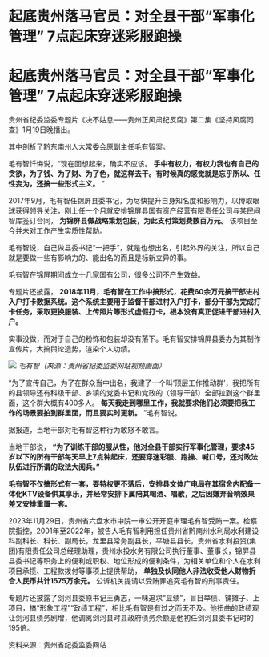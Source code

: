 # 起底贵州落马官员：对全县干部“军事化管理” 7点起床穿迷彩服跑操

# 起底贵州落马官员：对全县干部“军事化管理” 7点起床穿迷彩服跑操

贵州省纪委监委专题片《决不姑息——贵州正风肃纪反腐》第二集《坚持风腐同查》1月19日晚播出。

其中剖析了黔东南州人大常委会原副主任毛有智案。

毛有智忏悔说，“现在回想起来，确实不应该。
**手中有权力，有权力我也有自己的贪欲，为了钱、为了财、为了色，就这样去干。有时候真的感觉就是忘乎所以、任性妄为，还搞一些形式主义。** ”

2017年9月，毛有智任锦屏县委书记，为尽快提升自身知名度和影响力，以博取眼球获得领导关注，刚上任一个月就安排锦屏县国有资产经营有限责任公司与某民间智库签订合同，
**为锦屏县做战略策划包装，为此支付策划费数百万元。** 该项目至今并未对工作产生实质性帮助。

毛有智说，自己做县委书记“一把手”，就是也想出名，引起外界的关注，所以自己就是要做一些有影响力的、能出名的而且是标新立异的事。

毛有智在锦屏期间成立十几家国有公司，很多公司不产生效益。

专题片还披露，
**2018年11月，毛有智在工作中搞形式，花费60余万元搞干部进村入户打卡数据系统。这个系统主要用于监督干部进村入户打卡，部分干部为完成打卡任务，采取更换服装、上传照片等形式虚假打卡，根本没有真正促进干部进村入户。**

实事没做，而对于自己的粉饰和包装却没有落下。毛有智安排锦屏县委办为其制作宣传片，大搞舆论造势，渲染个人功绩。

![](https://inews.gtimg.com/om_bt/OfpoNa2JJM6Kjobi7rRT3RwE48cDopPO8CoI-420fYrZQAA/1000)
_毛有智（来源：贵州省纪委监委网站视频画面）_

“为了宣传自己，为了在群众当中出名，我建了一个叫‘顶层工作推动群’，我把所有的县领导还有科级干部、乡镇的党委书记和党政的（领导干部）全部拉到这个群里面，这个群大概有400多人。
**每天我走到哪里工作，我就要求他们必须要把我工作的场景要拍到群里面，而且要实时更新。** ”毛有智说。

据报道，当地干部对毛有智这种行为敢怒不敢言。

当地干部说，
**“为了训练干部的服从性，他对全县干部实行军事化管理，要求45岁以下的所有干部每天早上7点钟起床，还要穿迷彩服、跑操、喊口号，还对政法队伍进行所谓的政法大阅兵。”**

**毛有智不仅搞形式有一套，耍特权更不落后，安排县文体广电局在其宿舍内配备一体化KTV设备供其享乐，并经常安排下属陪其喝酒、唱歌，之后因嫌弃音响效果差又安排重置一套。**

2023年11月29日，贵州省六盘水市中院一审公开开庭审理毛有智受贿一案。检察院指控，2001年至2022年，被告人毛有智利用担任贵州省黔南州水利局水利建设科副科长、科长、副局长，龙里县常务副县长，平塘县县长，贵州省水利投资(集团)有限责任公司总经理助理，贵州水投水务有限公司执行董事、董事长，锦屏县县委书记等职务上的便利或职权、地位形成的便利条件，为相关单位和个人在水利项目承揽、工程款拨付等事项上提供帮助，
**单独及伙同他人非法收受他人财物折合人民币共计1575万余元。** 公诉机关提请以受贿罪追究毛有智的刑事责任。

专题片还披露了剑河县委原书记王勇志，一味追求“显绩”，盲目举债、铺摊子、上项目，搞“形象工程”“政绩工程”，相比毛有智是有过之而无不及。他扭曲的政绩观让剑河县债务剧增，他调离剑河县时县政府债务余额是他初任剑河县委书记时的195倍。

资料来源：贵州省纪委监委网站

